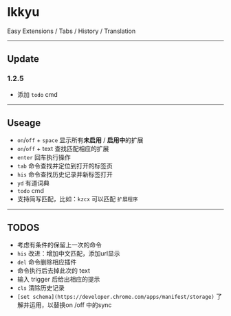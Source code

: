 Ikkyu
===============

Easy Extensions / Tabs / History / Translation

---
## Update
### 1.2.5
+ 添加 `todo` cmd

---
## Useage
+ `on`/`off` + `space` 显示所有**未启用** / **启用中**的扩展
+ `on`/`off` + text 查找匹配相应的扩展
+ `enter` 回车执行操作
+ `tab` 命令查找并定位到打开的标签页
+ `his` 命令查找历史记录并新标签打开
+ `yd` 有道词典
+ `todo` cmd
+ 支持简写匹配，比如：`kzcx` 可以匹配 `扩展程序`

---
## TODOS
+ 考虑有条件的保留上一次的命令
+ `his` 改进：增加中文匹配，添加url显示
+ `del` 命令删除相应插件 
+ 命令执行后去掉此次的 text
+ 输入 trigger 后给出相应的提示
+ `cls` 清除历史记录
+ `[set schema](https://developer.chrome.com/apps/manifest/storage)` 了解并运用，以替换on /off 中的sync
